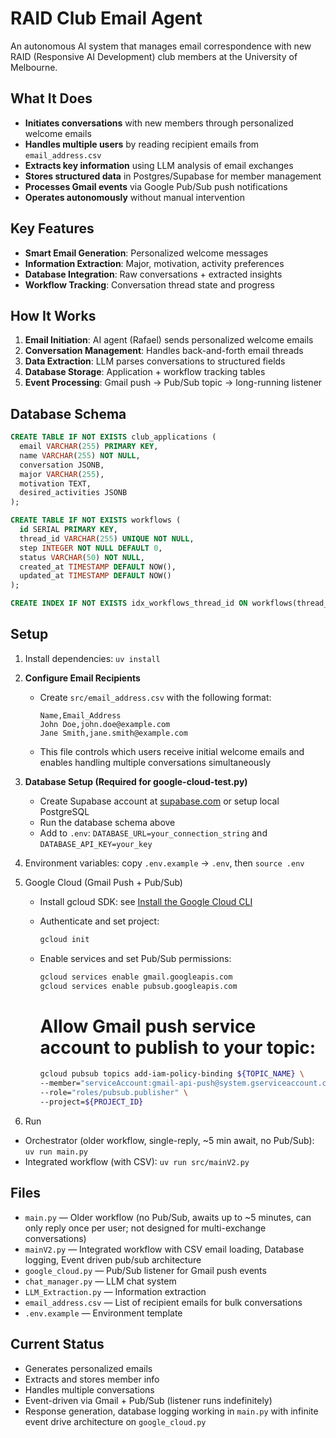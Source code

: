 # RAID Club Email Agent

An autonomous AI system that manages email correspondence with new RAID (Responsive AI Development) club members at the University of Melbourne.

## What It Does

- **Initiates conversations** with new members through personalized welcome emails
- **Handles multiple users** by reading recipient emails from `email_address.csv`
- **Extracts key information** using LLM analysis of email exchanges
- **Stores structured data** in Postgres/Supabase for member management
- **Processes Gmail events** via Google Pub/Sub push notifications
- **Operates autonomously** without manual intervention

## Key Features

- **Smart Email Generation**: Personalized welcome messages
- **Information Extraction**: Major, motivation, activity preferences
- **Database Integration**: Raw conversations + extracted insights
- **Workflow Tracking**: Conversation thread state and progress

## How It Works

1. **Email Initiation**: AI agent (Rafael) sends personalized welcome emails
2. **Conversation Management**: Handles back-and-forth email threads
3. **Data Extraction**: LLM parses conversations to structured fields
4. **Database Storage**: Application + workflow tracking tables
5. **Event Processing**: Gmail push → Pub/Sub topic → long-running listener

## Database Schema

```sql
CREATE TABLE IF NOT EXISTS club_applications (
  email VARCHAR(255) PRIMARY KEY,
  name VARCHAR(255) NOT NULL,
  conversation JSONB,
  major VARCHAR(255),
  motivation TEXT,
  desired_activities JSONB
);

CREATE TABLE IF NOT EXISTS workflows (
  id SERIAL PRIMARY KEY,
  thread_id VARCHAR(255) UNIQUE NOT NULL,
  step INTEGER NOT NULL DEFAULT 0,
  status VARCHAR(50) NOT NULL,
  created_at TIMESTAMP DEFAULT NOW(),
  updated_at TIMESTAMP DEFAULT NOW()
);

CREATE INDEX IF NOT EXISTS idx_workflows_thread_id ON workflows(thread_id);
```

## Setup

1. Install dependencies: `uv install`

2. **Configure Email Recipients**

   - Create `src/email_address.csv` with the following format:
     ```csv
     Name,Email_Address
     John Doe,john.doe@example.com
     Jane Smith,jane.smith@example.com
     ```
   - This file controls which users receive initial welcome emails and enables handling multiple conversations simultaneously

3. **Database Setup (Required for google-cloud-test.py)**

   - Create Supabase account at [supabase.com](https://supabase.com) or setup local PostgreSQL
   - Run the database schema above
   - Add to `.env`: `DATABASE_URL=your_connection_string` and `DATABASE_API_KEY=your_key`

4. Environment variables: copy `.env.example` → `.env`, then `source .env`

5. Google Cloud (Gmail Push + Pub/Sub)

   - Install gcloud SDK: see [Install the Google Cloud CLI](https://cloud.google.com/sdk/docs/install)
   - Authenticate and set project:
     ```bash
     gcloud init
     ```
   - Enable services and set Pub/Sub permissions:

     ```bash
     gcloud services enable gmail.googleapis.com
     gcloud services enable pubsub.googleapis.com
     ```

     # Allow Gmail push service account to publish to your topic:

     ```bash
     gcloud pubsub topics add-iam-policy-binding ${TOPIC_NAME} \
     --member="serviceAccount:gmail-api-push@system.gserviceaccount.com" \
     --role="roles/pubsub.publisher" \
     --project=${PROJECT_ID}
     ```

6. Run

- Orchestrator (older workflow, single-reply, ~5 min await, no Pub/Sub): `uv run main.py`
- Integrated workflow (with CSV): `uv run src/mainV2.py`

## Files

- `main.py` — Older workflow (no Pub/Sub, awaits up to ~5 minutes, can only reply once per user; not designed for multi-exchange conversations)
- `mainV2.py` — Integrated workflow with CSV email loading, Database logging, Event driven pub/sub architecture
- `google_cloud.py` — Pub/Sub listener for Gmail push events
- `chat_manager.py` — LLM chat system
- `LLM_Extraction.py` — Information extraction
- `email_address.csv` — List of recipient emails for bulk conversations
- `.env.example` — Environment template

## Current Status

- Generates personalized emails
- Extracts and stores member info
- Handles multiple conversations
- Event-driven via Gmail + Pub/Sub (listener runs indefinitely)
- Response generation, database logging working in `main.py` with infinite event drive architecture on `google_cloud.py`
